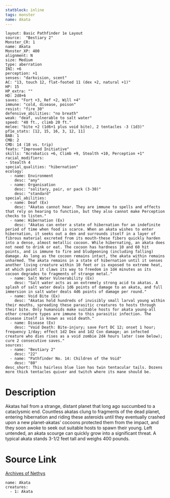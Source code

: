 ```yaml
---
statblock: inline
tags: monster
name: Akata
---
```

```statblock
layout: Basic Pathfinder 1e Layout
source:  "Bestiary 2"
Monster_CR: 1
name: Akata
Monster_XP: 400
alignment: N
size: Medium
type: aberration
INI: +6
perception: +1
senses: "darkvision, scent"
AC: "13, touch 12, flat-footed 11 (dex +2, natural +1)"
HP: 15
HP_extra: ""
HD: 2d8+6
saves: "Fort +3, Ref +2, Will +4"
immune: "cold, disease, poison"
resist: "fire 30"
defensive_abilities: "no breath"
weak: "deaf, vulnerable to salt water"
speed: "40 ft., climb 20 ft."
melee: "bite +2 (1d6+1 plus void bite), 2 tentacles -3 (1d3)"
pf1e_stats: [12, 15, 16, 3, 12, 11]
BAB: 1
CMB: 2
CMD: 14 (18 vs. trip)
feats: "Improved Initiative"
skills: "Acrobatics +6, Climb +9, Stealth +10, Perception +1"
racial_modifiers:
- Stealth 4
special_qualities: "hibernation"
ecology:
  - name: Environment
    desc: "any"
  - name: Organisation
    desc: "solitary, pair, or pack (3-30)"
    desc: "standard"
special_abilities:
  - name: Deaf (Ex)
    desc: "Akatas cannot hear. They are immune to spells and effects that rely on hearing to function, but they also cannot make Perception checks to listen."
  - name: Hibernation (Ex)
    desc: "Akatas can enter a state of hibernation for an indefinite period of time when food is scarce. When an akata wishes to enter hibernation, it seeks out a den and surrounds itself in a layer of fibrous material excreted from its mouth-these fibers quickly harden into a dense, almost metallic cocoon. While hibernating, an akata does not need to drink or eat. The cocoon has hardness 10 and 60 hit points, and is immune to fire and bludgeoning (including falling) damage. As long as the cocoon remains intact, the akata within remains unharmed. The akata remains in a state of hibernation until it senses another living creature within 10 feet or is exposed to extreme heat, at which point it claws its way to freedom in 1d4 minutes as its cocoon degrades to fragments of strange metal."
  - name: Salt Water Vulnerability (Ex)
    desc: "Salt water acts as an extremely strong acid to akatas. A splash of salt water deals 1d6 points of damage to an akata, and full immersion in salt water deals 4d6 points of damage per round."
  - name: Void Bite (Ex)
    desc: "Akatas hold hundreds of invisibly small larval young within their mouths, spreading these parasitic creatures to hosts through their bite. Only humanoids make suitable hosts for akata young-all other creature types are immune to this parasitic infection. The disease itself is known as void death."
  - name: Disease (Ex)
    desc: "Void Death: Bite-injury; save Fort DC 12; onset 1 hour; frequency 1/day; effect 1d2 Dex and 1d2 Con damage; an infected creature who dies rises as a void zombie 2d4 hours later (see below); cure 2 consecutive saves."
sources:
  - name: "Bestiary 2"
    desc: "22"
  - name: "Pathfinder No. 14: Children of the Void"
    desc: "80"
desc_short: This hairless blue lion has twin tentacular tails. Dozens more thick tentacles quiver and twitch where its mane should be. 
```
# Description
Akatas hail from a strange, distant planet that long ago succumbed to a cataclysmic end. Countless akatas clung to fragments of the dead planet, entering hibernation and riding these asteroids until they eventually crashed upon a new planet-akatas’ cocoons protected them from the impact, and they soon awoke to seek out suitable hosts to spawn their young. Left untended, an akata scourge can quickly grow into a significant threat. A typical akata stands 3-1/2 feet tall and weighs 400 pounds.
# Source Link
[Archives of Nethys](https://aonprd.com/MonsterDisplay.aspx?ItemName=Akata)
```encounter-table
name: Akata
creatures:
  - 1: Akata
```
